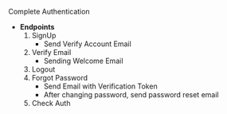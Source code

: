 Complete Authentication

- **Endpoints**
  1.  SignUp
      - Send Verify Account Email
  2.  Verify Email
      - Sending Welcome Email
  3.  Logout
  4.  Forgot Password
      - Send Email with Verification Token
      - After changing password, send password reset email
  5.  Check Auth
